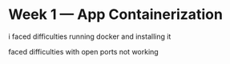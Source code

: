# Week 1 — App Containerization

i faced difficulties running docker and installing it

faced difficulties with open ports not working 

